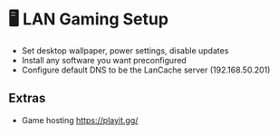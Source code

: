 # 🖥️ LAN Gaming Setup
   - Set desktop wallpaper, power settings, disable updates
   - Install any software you want preconfigured
   - Configure default DNS to be the LanCache server (192.168.50.201)

## Extras

- Game hosting https://playit.gg/
